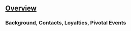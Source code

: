 ## [Overview](https://github.com/Kibrael/RPG/blob/master/python/overview.md)
### Background, Contacts, Loyalties, Pivotal Events